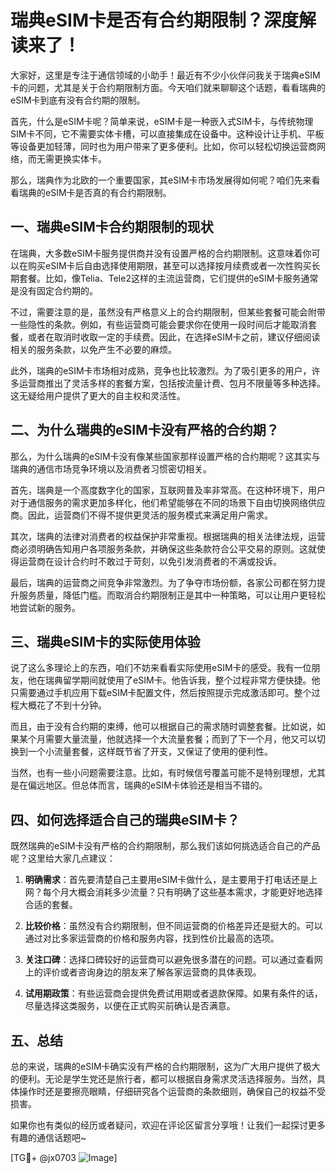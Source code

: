 # 瑞典eSIM卡是否有合约期限制？深度解读来了！

大家好，这里是专注于通信领域的小助手！最近有不少小伙伴问我关于瑞典eSIM卡的问题，尤其是关于合约期限制方面。今天咱们就来聊聊这个话题，看看瑞典的eSIM卡到底有没有合约期的限制。

首先，什么是eSIM卡呢？简单来说，eSIM卡是一种嵌入式SIM卡，与传统物理SIM卡不同，它不需要实体卡槽，可以直接集成在设备中。这种设计让手机、平板等设备更加轻薄，同时也为用户带来了更多便利。比如，你可以轻松切换运营商网络，而无需更换实体卡。

那么，瑞典作为北欧的一个重要国家，其eSIM卡市场发展得如何呢？咱们先来看看瑞典的eSIM卡是否真的有合约期限制。

## 一、瑞典eSIM卡合约期限制的现状

在瑞典，大多数eSIM卡服务提供商并没有设置严格的合约期限制。这意味着你可以在购买eSIM卡后自由选择使用期限，甚至可以选择按月续费或者一次性购买长期套餐。比如，像Telia、Tele2这样的主流运营商，它们提供的eSIM卡服务通常是没有固定合约期的。

不过，需要注意的是，虽然没有严格意义上的合约期限制，但某些套餐可能会附带一些隐性的条款。例如，有些运营商可能会要求你在使用一段时间后才能取消套餐，或者在取消时收取一定的手续费。因此，在选择eSIM卡之前，建议仔细阅读相关的服务条款，以免产生不必要的麻烦。

此外，瑞典的eSIM卡市场相对成熟，竞争也比较激烈。为了吸引更多的用户，许多运营商推出了灵活多样的套餐方案，包括按流量计费、包月不限量等多种选择。这无疑给用户提供了更大的自主权和灵活性。

## 二、为什么瑞典的eSIM卡没有严格的合约期？

那么，为什么瑞典的eSIM卡没有像某些国家那样设置严格的合约期呢？这其实与瑞典的通信市场竞争环境以及消费者习惯密切相关。

首先，瑞典是一个高度数字化的国家，互联网普及率非常高。在这种环境下，用户对于通信服务的需求更加多样化，他们希望能够在不同的场景下自由切换网络供应商。因此，运营商们不得不提供更灵活的服务模式来满足用户需求。

其次，瑞典的法律对消费者的权益保护非常重视。根据瑞典的相关法律法规，运营商必须明确告知用户各项服务条款，并确保这些条款符合公平交易的原则。这就使得运营商在设计合约时不敢过于苛刻，以免引发消费者的不满或投诉。

最后，瑞典的运营商之间竞争非常激烈。为了争夺市场份额，各家公司都在努力提升服务质量，降低门槛。而取消合约期限制正是其中一种策略，可以让用户更轻松地尝试新的服务。

## 三、瑞典eSIM卡的实际使用体验

说了这么多理论上的东西，咱们不妨来看看实际使用eSIM卡的感受。我有一位朋友，他在瑞典留学期间就使用了eSIM卡。他告诉我，整个过程非常方便快捷。他只需要通过手机应用下载eSIM卡配置文件，然后按照提示完成激活即可。整个过程大概花了不到十分钟。

而且，由于没有合约期的束缚，他可以根据自己的需求随时调整套餐。比如说，如果某个月需要大量流量，他就选择一个大流量套餐；而到了下一个月，他又可以切换到一个小流量套餐，这样既节省了开支，又保证了使用的便利性。

当然，也有一些小问题需要注意。比如，有时候信号覆盖可能不是特别理想，尤其是在偏远地区。但总体而言，瑞典的eSIM卡体验还是相当不错的。

## 四、如何选择适合自己的瑞典eSIM卡？

既然瑞典的eSIM卡没有严格的合约期限制，那么我们该如何挑选适合自己的产品呢？这里给大家几点建议：

1. **明确需求**：首先要清楚自己主要用eSIM卡做什么，是主要用于打电话还是上网？每个月大概会消耗多少流量？只有明确了这些基本需求，才能更好地选择合适的套餐。

2. **比较价格**：虽然没有合约期限制，但不同运营商的价格差异还是挺大的。可以通过对比多家运营商的价格和服务内容，找到性价比最高的选项。

3. **关注口碑**：选择口碑较好的运营商可以避免很多潜在的问题。可以通过查看网上的评价或者咨询身边的朋友来了解各家运营商的具体表现。

4. **试用期政策**：有些运营商会提供免费试用期或者退款保障。如果有条件的话，尽量选择这类服务，以便在正式购买前确认是否满意。

## 五、总结

总的来说，瑞典的eSIM卡确实没有严格的合约期限制，这为广大用户提供了极大的便利。无论是学生党还是旅行者，都可以根据自身需求灵活选择服务。当然，具体操作时还是要擦亮眼睛，仔细研究各个运营商的条款细则，确保自己的权益不受损害。

如果你也有类似的经历或者疑问，欢迎在评论区留言分享哦！让我们一起探讨更多有趣的通信话题吧~

[TG💪+ @jx0703 ![Image](https://github.com/user-attachments/assets/dbca1d08-cadb-493c-b0ec-ad6f7a83f270)]